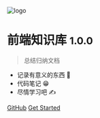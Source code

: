 <!-- _coverpage.md -->

![logo](./favicon.ico)

# 前端知识库 <small>1.0.0</small>

> 总结归纳文档

- 记录有意义的东西 🙂
- 代码笔记 😁
- 尽情学习吧 ✍

[GitHub](https://github.com/saofeng-cyber/front_web_base.git)
[Get Started](#FrontWebBase)
